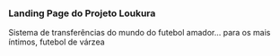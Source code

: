 ### Landing Page do Projeto Loukura
Sistema de transferências do mundo do futebol amador… para os mais íntimos, futebol de várzea
